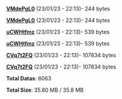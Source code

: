 [**VMdePgL0**](/data/VMdePgL0.txt) (23/01/23 - 22:13)- 244 bytes

[**VMdePgL0**](/data/VMdePgL0.txt) (23/01/23 - 22:13)- 244 bytes

[**uCWHtfmz**](/data/uCWHtfmz.txt) (23/01/23 - 22:13)- 539 bytes

[**uCWHtfmz**](/data/uCWHtfmz.txt) (23/01/23 - 22:13)- 539 bytes

[**CVq7t2FQ**](/data/CVq7t2FQ.txt) (23/01/23 - 22:13)- 107834 bytes

[**CVq7t2FQ**](/data/CVq7t2FQ.txt) (23/01/23 - 22:13)- 107834 bytes

**Total Datas**: 6063

**Total Size**: 35.80 MB / 35.8 MB